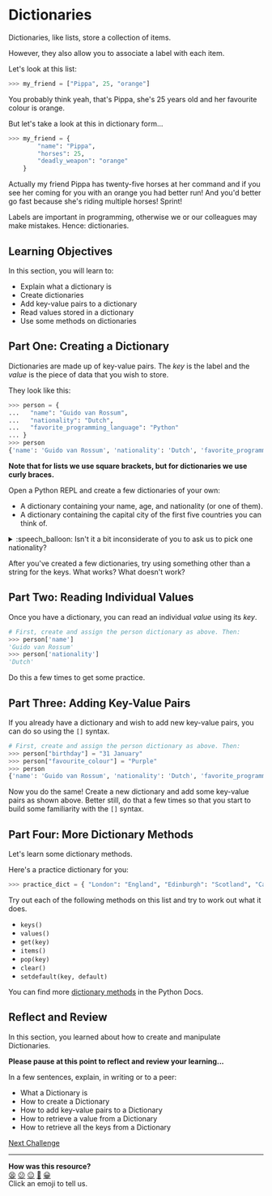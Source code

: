 # Dictionaries

Dictionaries, like lists, store a collection of items.

However, they also allow you to associate a label with each item.

Let's look at this list:

```python
>>> my_friend = ["Pippa", 25, "orange"]
```

You probably think yeah, that's Pippa, she's 25 years old and her favourite
colour is orange.

But let's take a look at this in dictionary form...

```python
>>> my_friend = {
        "name": "Pippa",
        "horses": 25,
        "deadly_weapon": "orange" 
    }
```

Actually my friend Pippa has twenty-five horses at her command and if you see
her coming for you with an orange you had better run! And you'd better go fast
because she's riding multiple horses! Sprint!

Labels are important in programming, otherwise we or our colleagues may make
mistakes. Hence: dictionaries.

<!-- OMITTED -->

## Learning Objectives

In this section, you will learn to:

* Explain what a dictionary is
* Create dictionaries
* Add key-value pairs to a dictionary
* Read values stored in a dictionary
* Use some methods on dictionaries

## Part One: Creating a Dictionary

Dictionaries are made up of key-value pairs. The _key_ is the label and the
_value_ is the piece of data that you wish to store.

They look like this:

``` python
>>> person = {
...   "name": "Guido van Rossum",
...   "nationality": "Dutch",
...   "favorite_programming_language": "Python"
... }
>>> person
{'name': 'Guido van Rossum', 'nationality': 'Dutch', 'favorite_programming_language': 'Python'}
```

**Note that for lists we use square brackets, but for dictionaries we use curly
braces.**

Open a Python REPL and create a few dictionaries of your own:

* A dictionary containing your name, age, and nationality (or one of them).
* A dictionary containing the capital city of the first five countries you can
  think of.

<details>
  <summary>:speech_balloon: Isn't it a bit inconsiderate of you to ask us to pick one nationality?</summary>

  <hr>
  
  That's fair. Try this:

``` python
  >>> person = {
  ...   "name": "Jim Carrey",
  ...   "nationality": ["Canadian", "American"],
  ...   "favorite_programming_language": "Java"
  ... }
  >>> person
  {'name': 'Jim Carrey', 'nationality': ['Canadian', 'American'], 'favorite_programming_language': 'Java'}
  ```

  <hr>
</details>

After you've created a few dictionaries, try using something other than a
string for the keys. What works? What doesn't work?

## Part Two: Reading Individual Values

Once you have a dictionary, you can read an individual _value_ using its _key_.

``` python
# First, create and assign the person dictionary as above. Then:
>>> person['name']
'Guido van Rossum'
>>> person['nationality']
'Dutch'
```

Do this a few times to get some practice.

## Part Three: Adding Key-Value Pairs

If you already have a dictionary and wish to add new key-value pairs, you can do
so using the `[]` syntax.

``` python
# First, create and assign the person dictionary as above. Then:
>>> person["birthday"] = "31 January"
>>> person["favourite_colour"] = "Purple"
>>> person
{'name': 'Guido van Rossum', 'nationality': 'Dutch', 'favorite_programming_language': 'Python', 'birthday': '31 January', 'favourite_colour': 'Purple'}
```

Now you do the same! Create a new dictionary and add some key-value pairs as
shown above. Better still, do that a few times so that you start to build some
familiarity with the `[]` syntax.

## Part Four: More Dictionary Methods

Let's learn some dictionary methods.

Here's a practice dictionary for you:

```python
>>> practice_dict = { "London": "England", "Edinburgh": "Scotland", "Cardiff": "Wales", "Belfast": "Northern Ireland" }
```

Try out each of the following methods on this list and try to work out what it
does.

* `keys()`
* `values()`
* `get(key)`
* `items()`
* `pop(key)`
* `clear()`
* `setdefault(key, default)`

You can find more [dictionary
methods](https://docs.python.org/3/library/stdtypes.html#typesmapping)
in the Python Docs.

## Reflect and Review

In this section, you learned about how to create and manipulate  Dictionaries.

**Please pause at this point to reflect and review your learning...**

In a few sentences, explain, in writing or to a peer:
* What a Dictionary is
* How to create a Dictionary
* How to add key-value pairs to a Dictionary
* How to retrieve a value from a Dictionary
* How to retrieve all the keys from a Dictionary


[Next Challenge](04_introducing_classes.md)

<!-- BEGIN GENERATED SECTION DO NOT EDIT -->

---

**How was this resource?**  
[😫](https://airtable.com/shrUJ3t7KLMqVRFKR?prefill_Repository=makersacademy%2Fpython_foundations&prefill_File=chapter2%2F03_introducing_dictionaries.md&prefill_Sentiment=😫) [😕](https://airtable.com/shrUJ3t7KLMqVRFKR?prefill_Repository=makersacademy%2Fpython_foundations&prefill_File=chapter2%2F03_introducing_dictionaries.md&prefill_Sentiment=😕) [😐](https://airtable.com/shrUJ3t7KLMqVRFKR?prefill_Repository=makersacademy%2Fpython_foundations&prefill_File=chapter2%2F03_introducing_dictionaries.md&prefill_Sentiment=😐) [🙂](https://airtable.com/shrUJ3t7KLMqVRFKR?prefill_Repository=makersacademy%2Fpython_foundations&prefill_File=chapter2%2F03_introducing_dictionaries.md&prefill_Sentiment=🙂) [😀](https://airtable.com/shrUJ3t7KLMqVRFKR?prefill_Repository=makersacademy%2Fpython_foundations&prefill_File=chapter2%2F03_introducing_dictionaries.md&prefill_Sentiment=😀)  
Click an emoji to tell us.

<!-- END GENERATED SECTION DO NOT EDIT -->
